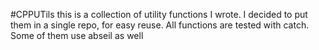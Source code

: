 #CPPUTils
this is a collection of utility functions I wrote. I decided to put them in a single repo, for easy reuse. All functions are tested with catch. Some of them use abseil as well
